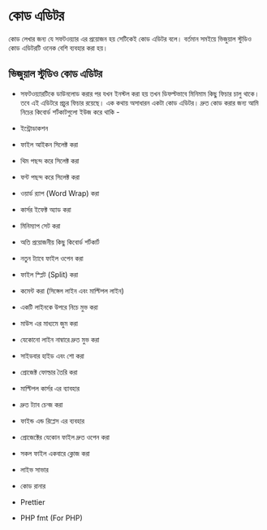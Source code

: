 # কোড এডিটর 
কোড লেখার জন্য যে সফটওয়্যার এর প্রয়োজন হয় সেটিকেই কোড এডিটর বলে। বর্তমান সমইয়ে ভিজুয়াল স্টুডিও কোড এডিটরটি ওনেক বেশি ব্যবহার করা হয়।
## ভিজুয়াল স্টুডিও কোড এডিটর 
- সফটওয়্যারটিকে ডাউনলোড করার পর যখন ইনস্টল করা হয় তখন ডিফল্টভাবে মিনিমাম কিছু ফিচার চালু থাকে। তবে এই এডিটরে প্রচুর ফিচার রয়েছে। এক কথায় অসাধারন একটা কোড এডিটর। দ্রুত কোড করার জন্য আমি নিচের কিবোর্ড শর্টকাটগুলো ইউজ করে থাকি -

- ইন্ট্রোডাকশন
- ফাইল আইকন সিলেক্ট করা
- থিম পছন্দ করে সিলেক্ট করা
- ফন্ট পছন্দ করে সিলেক্ট করা
- ওয়ার্ড র‍্যাপ (Word Wrap) করা 
- কার্সর ইফেক্ট অ্যাড করা
- মিনিম্যাপ সেট করা
- অতি প্রয়োজনীয় কিছু কিবোর্ড শর্টকার্ট
- নতুন ট্যাবে ফাইল ওপেন করা
- ফাইল স্প্লিট (Split) করা 
- কমেন্ট করা (সিঙ্গেল লাইন এবং মাল্টিপল লাইন)
- একটি লাইনকে উপরে নিচে মুভ করা
- মাউস এর মাধ্যমে জুম করা
- যেকোনো লাইন নাম্বারে দ্রুত মুভ করা
- সাইডবার হাইড এবং শো করা
- প্রোজেক্ট ফোল্ডার তৈরি করা
- মাল্টিপল কার্সর এর ব্যাবহার
- দ্রুত ট্যাব চেন্জ করা
- ফাইন্ড এন্ড রিপ্লেস এর ব্যবহার
- প্রোজেক্টের যেকোন ফাইল দ্রুত ওপেন করা
- সকল ফাইল একবারে ক্লোজ করা 
- লাইভ সাভার
- কোড রানার
- Prettier
- PHP fmt (For PHP)
